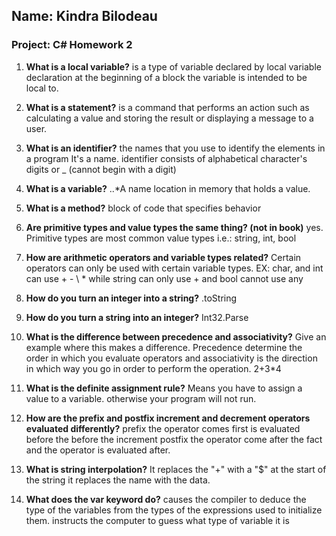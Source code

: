 ## Name: Kindra Bilodeau
### Project: C# Homework 2

1. **What is a local variable?**
is a type of variable declared by local variable declaration at the beginning
of a block the variable is intended to be local to.

2. **What is a statement?**
is a command that performs an action such as calculating a value and storing the result
or displaying a message to a user.

3. **What is an identifier?**
the names that you use to identify the elements in a program
It's a name. identifier consists of alphabetical character's digits or _ (cannot begin with a digit)

4. **What is a variable?**
..*A name location in memory that holds a value.

5. **What is a method?**
block of code that specifies behavior

6. **Are primitive types and value types the same thing? (not in book)**
yes. Primitive types are most common value types i.e.: string, int, bool

7. **How are arithmetic operators and variable types related?**
Certain operators can only be used with certain variable types.
EX: char, and int can use + - \ * while string can only use + and bool cannot use any

8. **How do you turn an integer into a string?**
   .toString

9. **How do you turn a string into an integer?**
   Int32.Parse

10. **What is the difference between precedence and associativity?**
 Give an example where this makes a difference.
Precedence determine the order in which you evaluate operators and associativity
is the direction in which way you go in order to perform the operation.
2+3*4

11. **What is the definite assignment rule?**
Means you have to assign a value to a variable. otherwise your program will not run.

12. **How are the prefix and postfix increment and decrement operators evaluated differently?**
prefix the operator comes first is evaluated before the before the increment
postfix the operator come after the fact and the operator is evaluated after.

13. **What is string interpolation?**
It replaces the "+" with a "$" at the start of the string
it replaces the name with the data.

14. **What does the var keyword do?**
causes the compiler to deduce the type of the variables from the types of the expressions
used to initialize them.
instructs the computer to guess what type of variable it is
